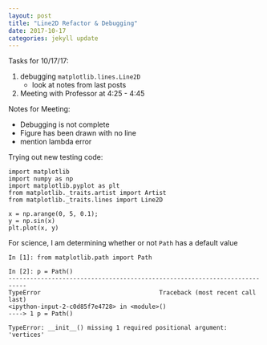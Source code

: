 ```yaml
---
layout: post
title: "Line2D Refactor & Debugging"
date: 2017-10-17
categories: jekyll update
---
```


Tasks for 10/17/17:
1. debugging `matplotlib.lines.Line2D`
    * look at notes from last posts
2. Meeting with Professor at 4:25 - 4:45

Notes for Meeting:
* Debugging is not complete
* Figure has been drawn with no line
* mention lambda error


Trying out new testing code:
~~~
import matplotlib
import numpy as np
import matplotlib.pyplot as plt
from matplotlib._traits.artist import Artist
from matplotlib._traits.lines import Line2D

x = np.arange(0, 5, 0.1);
y = np.sin(x)
plt.plot(x, y)
~~~

For science, I am determining whether or not `Path` has a default value
~~~
In [1]: from matplotlib.path import Path

In [2]: p = Path()
---------------------------------------------------------------------------
TypeError                                 Traceback (most recent call last)
<ipython-input-2-c0d85f7e4728> in <module>()
----> 1 p = Path()

TypeError: __init__() missing 1 required positional argument: 'vertices'
~~~
